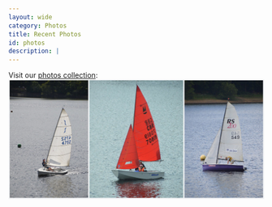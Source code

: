 ```yaml
---
layout: wide
category: Photos
title: Recent Photos
id: photos
description: |
---
```

  Visit our <a href="https://www.flickr.com/groups/sheffieldviking/pool/">photos collection</a>: <a href="https://www.flickr.com/groups/sheffieldviking/pool/"><img class="img-responsive" src="img/services/photos.jpg" alt=""></a>
